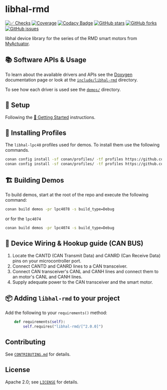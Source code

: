 # libhal-rmd

[![✅ Checks](https://github.com/libhal/libhal-rmd/actions/workflows/ci.yml/badge.svg)](https://github.com/libhal/libhal-rmd/actions/workflows/ci.yml)
[![Coverage](https://libhal.github.io/libhal-rmd/coverage/coverage.svg)](https://libhal.github.io/libhal-rmd/coverage/)
[![Codacy Badge](https://app.codacy.com/project/badge/Grade/b084e6d5962d49a9afcb275d62cd6586)](https://www.codacy.com/gh/libhal/libhal-rmd/dashboard?utm_source=github.com&utm_medium=referral&utm_content=libhal/libhal-rmd&utm_campaign=Badge_Grade)
[![GitHub stars](https://img.shields.io/github/stars/libhal/libhal-rmd.svg)](https://github.com/libhal/libhal-rmd/stargazers)
[![GitHub forks](https://img.shields.io/github/forks/libhal/libhal-rmd.svg)](https://github.com/libhal/libhal-rmd/network)
[![GitHub issues](https://img.shields.io/github/issues/libhal/libhal-rmd.svg)](https://github.com/libhal/libhal-rmd/issues)

libhal device library for the series of the RMD smart motors from
[MyActuator](https://www.myactuator.com/).

## 📚 Software APIs & Usage

To learn about the available drivers and APIs see the
[Doxygen](https://libhal.github.io/libhal-rmd/api)
documentation page or look at the
[`include/libhal-rmd`](https://github.com/libhal/libhal-rmd/tree/main/include/libhal-rmd)
directory.

To see how each driver is used see the
[`demos/`](https://github.com/libhal/libhal-rmd/tree/main/demos) directory.

## 🧰 Setup

Following the
[🚀 Getting Started](https://libhal.github.io/2.1/getting_started/)
instructions.

## 📡 Installing Profiles

The `libhal-lpc40` profiles used for demos. To install them use the following
commands.

```bash
conan config install -sf conan/profiles/ -tf profiles https://github.com/libhal/libhal-armcortex.git
conan config install -sf conan/profiles/ -tf profiles https://github.com/libhal/libhal-lpc40.git
```

## 🏗️ Building Demos

To build demos, start at the root of the repo and execute the following command:

```bash
conan build demos -pr lpc4078 -s build_type=Debug
```

or for the `lpc4074`

```bash
conan build demos -pr lpc4074 -s build_type=Debug
```

## 🔌 Device Wiring & Hookup guide (CAN BUS)

1. Locate the CANTD (CAN Transmit Data) and CANRD (Can Receive Data) pins on
   your microcontroller port.
2. Connect CANTD and CANRD lines to a CAN transceiver.
3. Connect CAN transceiver's CANL and CANH lines and connect them to an motor's
   CANL and CANH lines.
4. Supply adequate power to the CAN transceiver and the smart motor.

## 📦 Adding `libhal-rmd` to your project

Add the following to your `requirements()` method:

```python
    def requirements(self):
        self.requires("libhal-rmd/[^2.0.0]")
```

## Contributing

See [`CONTRIBUTING.md`](CONTRIBUTING.md) for details.

## License

Apache 2.0; see [`LICENSE`](LICENSE) for details.
